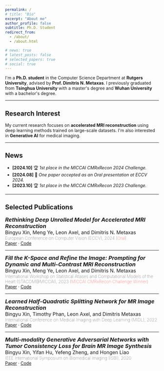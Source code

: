 ```yaml
---
permalink: /
# title: "Bio"
excerpt: "About me"
author_profile: false
subtitle: Ph.D. Student
redirect_from: 
  - /about/
  - /about.html

# news: true
# latest_posts: false 
# selected_papers: true 
# social: true
---
```

I'm a **Ph.D. student** in the Computer Science Department at **Rutgers University**, advised by **Prof. Dimitris N. Metaxas**. I previously graduated from **Tsinghua University** with a master's degree and **Wuhan University** with a bachelor's degree.

---

## Research Interest

My current research focuses on **accelerated MRI reconstruction** using deep learning methods trained on large-scale datasets. I'm also interested in **Generative AI** for medical imaging.

---

## News

- **[2024.10]** 🏆 *1st place in the MICCAI CMRxRecon 2024 Challenge.*
- **[2024.08]** 📝 *One paper accepted as an Oral presentation at ECCV 2024.*
- **[2023.10]** 🏆 *1st place in the MICCAI CMRxRecon 2023 Challenge.*

---

## Selected Publications

<span style="font-size:18px; font-weight:bold; font-style:italic;">Rethinking Deep Unrolled Model for Accelerated MRI Reconstruction</span>  
<span style="font-size:16px; font-weight:normal;">Bingyu Xin, Meng Ye, Leon Axel, and Dimitris N. Metaxas</span>  
<span style="font-size:14px; font-weight:lighter;">European Conference on Computer Vision (ECCV), 2024 (<span style="color:red;">Oral</span>)</span>  
[Paper](https://www.ecva.net/papers/eccv_2024/papers_ECCV/papers/09565.pdf) · [Code](https://github.com/hellopipu/PromptMR-plus)

---

<span style="font-size:18px; font-weight:bold; font-style:italic;">Fill the K-Space and Refine the Image: Prompting for Dynamic and Multi-Contrast MRI Reconstruction</span>  
<span style="font-size:16px; font-weight:normal;">Bingyu Xin, Meng Ye, Leon Axel, and Dimitris N. Metaxas</span>  
<span style="font-size:14px; font-weight:lighter;">International Workshop on Statistical Atlases and Computational Models of the Heart (STACOM@MICCAI), 2023 (<span style="color:red;">MICCAI CMRxRecon Challenge Winner</span>)</span>  
[Paper](https://arxiv.org/pdf/2309.13839.pdf) · [Code](https://github.com/hellopipu/PromptMR)

---

<span style="font-size:18px; font-weight:bold; font-style:italic;">Learned Half-Quadratic Splitting Network for MR Image Reconstruction</span>  
<span style="font-size:16px; font-weight:normal;">Bingyu Xin, Timothy Phan, Leon Axel, and Dimitris Metaxas</span>  
<span style="font-size:14px; font-weight:lighter;">International Conference on Medical Imaging with Deep Learning (MIDL), 2022</span>  
[Paper](https://proceedings.mlr.press/v172/xin22a/xin22a.pdf) · [Code](https://github.com/hellopipu/HQS-Net)

---

<span style="font-size:18px; font-weight:bold; font-style:italic;">Multi-modality Generative Adversarial Networks with Tumor Consistency Loss for Brain MR Image Synthesis</span>  
<span style="font-size:16px; font-weight:normal;">Bingyu Xin, Yifan Hu, Yefeng Zheng, and Hongen Liao</span>  
<span style="font-size:14px; font-weight:lighter;">IEEE International Symposium on Biomedical Imaging (ISBI), 2020</span>  
[Paper](https://ieeexplore.ieee.org/abstract/document/9098449/) · [Code](https://github.com/hellopipu/TC-MGAN)
